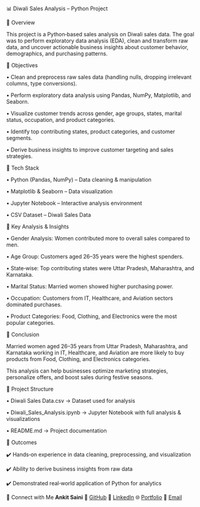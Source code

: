 📊 Diwali Sales Analysis – Python Project

🔹 Overview

This project is a Python‑based sales analysis on Diwali sales data. The goal was to perform exploratory data analysis (EDA), clean and transform raw data, and uncover actionable business insights about customer behavior, demographics, and purchasing patterns.

🔹 Objectives

• Clean and preprocess raw sales data (handling nulls, dropping irrelevant columns, type conversions).

• Perform exploratory data analysis using Pandas, NumPy, Matplotlib, and Seaborn.

• Visualize customer trends across gender, age groups, states, marital status, occupation, and product categories.

• Identify top contributing states, product categories, and customer segments.

• Derive business insights to improve customer targeting and sales strategies.

🔹 Tech Stack

• Python (Pandas, NumPy) – Data cleaning & manipulation

• Matplotlib & Seaborn – Data visualization

• Jupyter Notebook – Interactive analysis environment

• CSV Dataset – Diwali Sales Data

🔹 Key Analysis & Insights

• Gender Analysis: Women contributed more to overall sales compared to men.

• Age Group: Customers aged 26–35 years were the highest spenders.

• State‑wise: Top contributing states were Uttar Pradesh, Maharashtra, and Karnataka.

• Marital Status: Married women showed higher purchasing power.

• Occupation: Customers from IT, Healthcare, and Aviation sectors dominated purchases.

• Product Categories: Food, Clothing, and Electronics were the most popular categories.

🔹 Conclusion

Married women aged 26–35 years from Uttar Pradesh, Maharashtra, and Karnataka working in IT, Healthcare, and Aviation are more likely to buy products from Food, Clothing, and Electronics categories.

This analysis can help businesses optimize marketing strategies, personalize offers, and boost sales during festive seasons.

🔹 Project Structure

• Diwali Sales Data.csv → Dataset used for analysis

• Diwali_Sales_Analysis.ipynb → Jupyter Notebook with full analysis & visualizations

• README.md → Project documentation

🔹 Outcomes

✔️ Hands‑on experience in data cleaning, preprocessing, and visualization

✔️ Ability to derive business insights from raw data

✔️ Demonstrated real‑world application of Python for analytics

🔗 Connect with Me
**Ankit Saini**
🐙 [GitHub](https://github.com/ankitsaini605) 🔗 [LinkedIn](https://linkedin.com/in/ankitsaini605) 🌐 [Portfolio](https://ankitsaini605.github.io/) 📧 [Email](https://ankitsaini24082002@gmail.com)  
